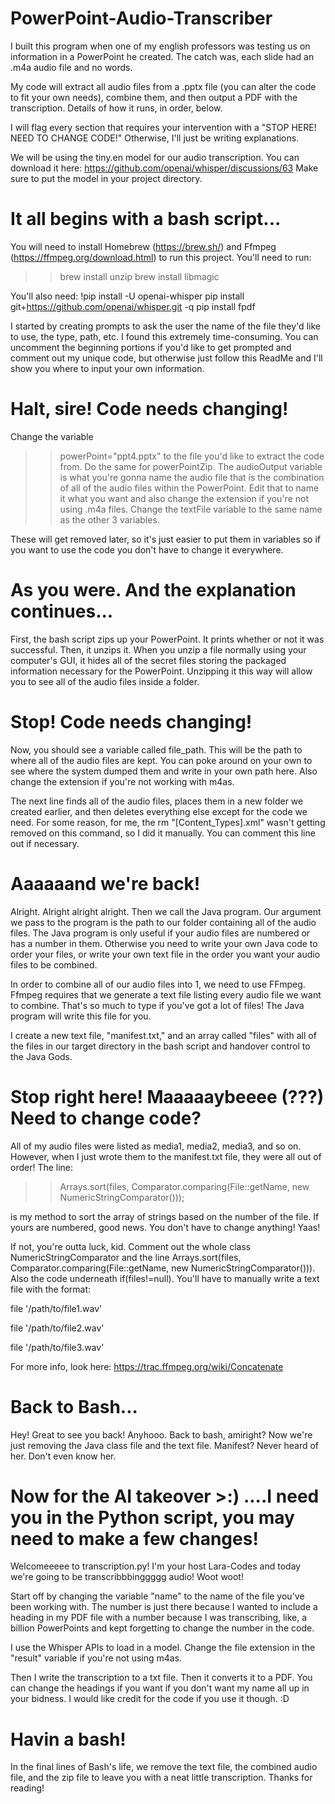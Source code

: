 # PowerPoint-Audio-Transcriber

I built this program when one of my english professors was testing us on information in a PowerPoint he created. The catch was, each slide had an .m4a audio file and no words. 

My code will extract all audio files from a .pptx file (you can alter the code to fit your own needs), combine them, and then output a PDF with the transcription. Details of how it runs, in order, below. 

I will flag every section that requires your intervention with a "STOP HERE! NEED TO CHANGE CODE!" Otherwise, I'll just be writing explanations. 

We will be using the tiny.en model for our audio transcription. You can download it here: https://github.com/openai/whisper/discussions/63
Make sure to put the model in your project directory. 

# It all begins with a bash script... 
You will need to install Homebrew (https://brew.sh/) and Ffmpeg (https://ffmpeg.org/download.html) to run this project. 
You'll need to run: 
>> brew install unzip 
>> brew install libmagic 

You'll also need: 
!pip install -U openai-whisper
pip install git+https://github.com/openai/whisper.git -q
pip install fpdf 

I started by creating prompts to ask the user the name of the file they'd like to use, the type, path, etc. I found this extremely time-consuming. You can uncomment the beginning portions if you'd like to get prompted and comment out my unique code, but otherwise just follow this ReadMe and I'll show you where to input your own information. 

# Halt, sire! Code needs changing!
Change the variable 
>> powerPoint="ppt4.pptx"
to the file you'd like to extract the code from. Do the same for powerPointZip. The audioOutput variable is what you're gonna name the audio file that is the combination of all of the audio files within the PowerPoint. Edit that to name it what you want and also change the extension if you're not using .m4a files. 
Change the textFile variable to the same name as the other 3 variables. 

These will get removed later, so it's just easier to put them in variables so if you want to use the code you don't have to change it everywhere. 

# As you were. And the explanation continues...
First, the bash script zips up your PowerPoint. It prints whether or not it was successful. Then, it unzips it. When you unzip a file normally using your computer's GUI, it hides all of the secret files storing the packaged information necessary for the PowerPoint. Unzipping it this way will allow you to see all of the audio files inside a folder. 

# Stop! Code needs changing!
Now, you should see a variable called file_path. This will be the path to where all of the audio files are kept. You can poke around on your own to see where the system dumped them and write in your own path here. Also change the extension if you're not working with m4as. 

The next line finds all of the audio files, places them in a new folder we created earlier, and then deletes everything else except for the code we need. For some reason, for me, the rm "[Content_Types].xml" wasn't getting removed on this command, so I did it manually. You can comment this line out if necessary. 

# Aaaaaand we're back! 
Alright. Alright alright alright. Then we call the Java program. Our argument we pass to the program is the path to our folder containing all of the audio files. The Java program is only useful if your audio files are numbered or has a number in them. Otherwise you need to write your own Java code to order your files, or write your own text file in the order you want your audio files to be combined. 

In order to combine all of our audio files into 1, we need to use FFmpeg. Ffmpeg requires that we generate a text file listing every audio file we want to combine. That's so much to type if you've got a lot of files! The Java program will write this file for you. 

I create a new text file, "manifest.txt," and an array called "files" with all of the files in our target directory in the bash script and handover control to the Java Gods. 

# Stop right here! Maaaaaybeeee (???) Need to change code?
All of my audio files were listed as media1, media2, media3, and so on. However, when I just wrote them to the manifest.txt file, they were all out of order! The line: 

>> Arrays.sort(files, Comparator.comparing(File::getName, new NumericStringComparator()));

is my method to sort the array of strings based on the number of the file. If yours are numbered, good news. You don't have to change anything! Yaas! 

If not, you're outta luck, kid. Comment out the whole class NumericStringComparator and the line Arrays.sort(files, Comparator.comparing(File::getName, new NumericStringComparator())). Also the code underneath if(files!=null). You'll have to manually write a text file with the format: 

file '/path/to/file1.wav' 

file '/path/to/file2.wav'

file '/path/to/file3.wav'

For more info, look here: https://trac.ffmpeg.org/wiki/Concatenate 

# Back to Bash... 
Hey! Great to see you back! Anyhooo. Back to bash, amiright? Now we're just removing the Java class file and the text file. Manifest? Never heard of her. Don't even know her. 

# Now for the AI takeover >:) ....I need you in the Python script, you may need to make a few changes!
Welcomeeeee to transcription.py! I'm your host Lara-Codes and today we're going to be transcribbbinggggg audio! Woot woot! 

Start off by changing the variable "name" to the name of the file you've been working with. The number is just there because I wanted to include a heading in my PDF file with a number because I was transcribing, like, a billion PowerPoints and kept forgetting to change the number in the code. 

I use the Whisper APIs to load in a model. Change the file extension in the "result" variable if you're not using m4as. 

Then I write the transcription to a txt file. Then it converts it to a PDF. You can change the headings if you want if you don't want my name all up in your bidness. I would like credit for the code if you use it though. :D 

# Havin a bash! 
In the final lines of Bash's life, we remove the text file, the combined audio file, and the zip file to leave you with a neat little transcription. Thanks for reading! 







